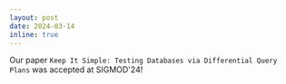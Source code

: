 ```yaml
---
layout: post
date: 2024-03-14
inline: true
---
```


Our paper `Keep It Simple: Testing Databases via Differential Query Plans` was accepted at SIGMOD'24!